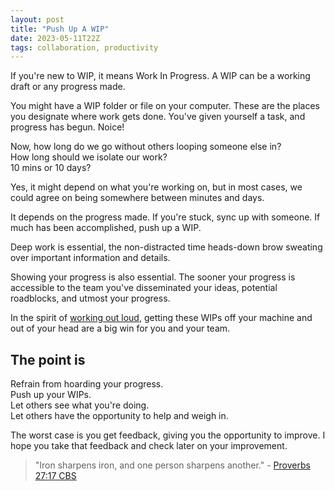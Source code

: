 ```yaml
---
layout: post
title: "Push Up A WIP"
date: 2023-05-11T22Z
tags: collaboration, productivity
---
```


If you're new to WIP, it means Work In Progress. A WIP can be a working draft or any progress made.

You might have a WIP folder or file on your computer. These are the places you designate where work gets done. You've given yourself a task, and progress has begun. Noice!

Now, how long do we go without others looping someone else in? <br/>
How long should we isolate our work? <br/>
10 mins or 10 days?

Yes, it might depend on what you're working on, but in most cases, we could agree on being somewhere between minutes and days.

It depends on the progress made. If you're stuck, sync up with someone. If much has been accomplished, push up a WIP.

Deep work is essential, the non-distracted time heads-down brow sweating over important information and details.

Showing your progress is also essential. The sooner your progress is accessible to the team you've disseminated your ideas, potential roadblocks, and utmost your progress.

In the spirit of [working out loud](/work-out-load), getting these WIPs off your machine and out of your head are a big win for you and your team.

## The point is

Refrain from hoarding your progress. <br/>
Push up your WIPs. <br/>
Let others see what you're doing. <br/>
Let others have the opportunity to help and weigh in.

The worst case is you get feedback, giving you the opportunity to improve. I hope you take that feedback and check later on your improvement.

> "Iron sharpens iron, and one person sharpens another." - [Proverbs 27:17 CBS](https://read.lfwy.to/&3vyTcB)
